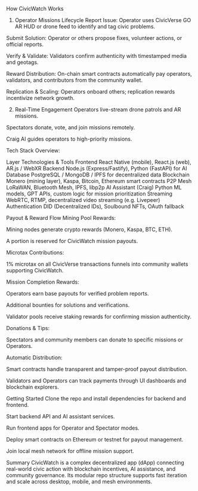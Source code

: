 
How CivicWatch Works
1. Operator Missions Lifecycle
Report Issue: Operator uses CivicVerse GO AR HUD or drone feed to identify and tag civic problems.

Submit Solution: Operator or others propose fixes, volunteer actions, or official reports.

Verify & Validate: Validators confirm authenticity with timestamped media and geotags.

Reward Distribution: On-chain smart contracts automatically pay operators, validators, and contributors from the community wallet.

Replication & Scaling: Operators onboard others; replication rewards incentivize network growth.

2. Real-Time Engagement
Operators live-stream drone patrols and AR missions.

Spectators donate, vote, and join missions remotely.

Craig AI guides operators to high-priority missions.

Tech Stack Overview:

Layer	                   Technologies & Tools
Frontend	               React Native (mobile), React.js (web), AR.js / WebXR
Backend	                 Node.js (Express/Fastify), Python (FastAPI) for AI
Database	               PostgreSQL / MongoDB / IPFS for decentralized data
Blockchain	             Monero (mining layer), Kaspa, Bitcoin, Ethereum smart contracts
P2P Mesh	               LoRaWAN, Bluetooth Mesh, IPFS, libp2p
AI Assistant (Craig)	   Python ML models, GPT APIs, custom logic for mission prioritization
Streaming	               WebRTC, RTMP, decentralized video streaming (e.g. Livepeer)
Authentication	         DID (Decentralized IDs), Soulbound NFTs, OAuth fallback

Payout & Reward Flow
Mining Pool Rewards:

Mining nodes generate crypto rewards (Monero, Kaspa, BTC, ETH).

A portion is reserved for CivicWatch mission payouts.

Microtax Contributions:

1% microtax on all CivicVerse transactions funnels into community wallets supporting CivicWatch.

Mission Completion Rewards:

Operators earn base payouts for verified problem reports.

Additional bounties for solutions and verifications.

Validator pools receive staking rewards for confirming mission authenticity.

Donations & Tips:

Spectators and community members can donate to specific missions or Operators.

Automatic Distribution:

Smart contracts handle transparent and tamper-proof payout distribution.

Validators and Operators can track payments through UI dashboards and blockchain explorers.

Getting Started
Clone the repo and install dependencies for backend and frontend.

Start backend API and AI assistant services.

Run frontend apps for Operator and Spectator modes.

Deploy smart contracts on Ethereum or testnet for payout management.

Join local mesh network for offline mission support.

Summary
CivicWatch is a complex decentralized app (dApp) connecting real-world civic action with blockchain incentives, AI assistance, and community governance. Its modular repo structure supports fast iteration and scale across desktop, mobile, and mesh environments.
